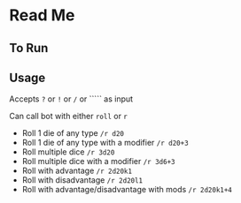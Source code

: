 # Read Me

## To Run



## 

## Usage

Accepts `?` or `!` or `/` or \`\`\`\`\` as input

Can call bot with either `roll` or `r`

* Roll 1 die of any type  `/r d20`
* Roll 1 die of any type with a modifier `/r d20+3`
* Roll multiple dice `/r 3d20`
* Roll multiple dice with a modifier `/r 3d6+3`
* Roll with advantage `/r 2d20k1`
* Roll with disadvantage `/r 2d20l1`
* Roll with advantage/disadvantage with mods `/r 2d20k1+4`

